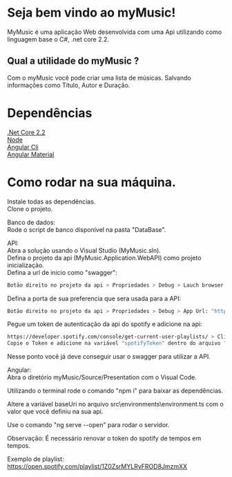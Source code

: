 # Seja bem vindo ao myMusic!
MyMusic é uma aplicação Web desenvolvida com uma Api utilizando como linguagem base o C#, .net core 2.2.

## Qual a utilidade do myMusic ?

Com o myMusic você pode criar uma lista de músicas. Salvando informações como Título, Autor e Duração. 

# Dependências 
[.Net Core 2.2](https://dotnet.microsoft.com/download/dotnet-core/2.2)  
[Node](https://nodejs.org/en/download/)   
[Angular Cli](https://cli.angular.io/)  
[Angular Material](https://material.angular.io/guide/getting-started)
# Como rodar na sua máquina.
Instale todas as dependências.  
Clone o projeto.

Banco de dados:  
Rode o script de banco disponível na pasta "DataBase".


API:  
Abra a solução usando o Visual Studio (MyMusic.sln).  
Defina o projeto da api (MyMusic.Application.WebAPI) como projeto inicialização.  
Defina a url de inicio como "swagger":  
```bash
Botão direito no projeto da api > Propriedades > Debug > Lauch browser: "swagger".
```
Defina a porta de sua preferencia que sera usada para a API:
```bash
Botão direito no projeto da api > Propriedades > Debug > App Url: "http://localhost:11223".
```
Pegue um token de autenticação da api do spotify e adicione na api:
```bash
https://developer.spotify.com/console/get-current-user-playlists/ > Clique em "Get Token" > Clique em"Request Token" > Faça login no spotify > 
Copie o Token e adicione na variável "spotifyToken" dentro do arquivo "HttpClientHelperDomainService.cs"
```
Nesse ponto você já deve conseguir usar o swagger para utilizar a API.  

Angular:  
Abra o diretório myMusic/Source/Presentation com o Visual Code.    

Utilizando o terminal rode o comando "npm i" para baixar as dependências.  

Altere a variável baseUri no arquivo  src\environments\environment.ts  com o valor que você definiu na sua api.

Use o comando "ng serve --open" para rodar o servidor.

Observação: É necessário renovar o token do spotify de tempos em tempos.


Exemplo de playlist: https://open.spotify.com/playlist/1Z0ZsrMYLRyFROD8JmzmXX
